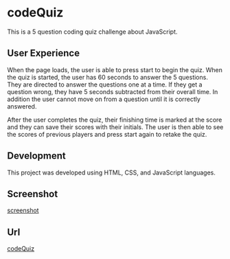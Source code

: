 # codeQuiz

This is a 5 question coding quiz challenge about JavaScript.  

## User Experience

When the page loads, the user is able to press start to begin the quiz. When the quiz is started, the user has 60 seconds to answer the 5 questions. They are directed to answer the questions one at a time. If they get a question wrong, they have 5 seconds subtracted from their overall time. In addition the user cannot move on from a question until it is correctly answered. 

After the user completes the quiz, their finishing time is marked at the score and they can save their scores with their initials. The user is then able to see the scores of previous players and press start again to retake the quiz. 

## Development

This project was developed using HTML, CSS, and JavaScript languages.

## Screenshot
[screenshot](./assets/images/screenshotcodequiz.jpeg)

## Url
[codeQuiz](https://edanahy22.github.io/codeQuiz/)